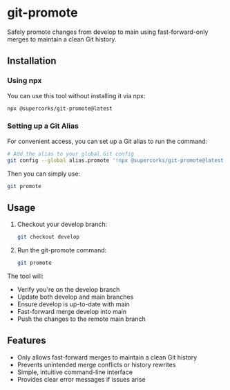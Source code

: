 # git-promote

Safely promote changes from develop to main using fast-forward-only merges to maintain a clean Git history.

## Installation

### Using npx

You can use this tool without installing it via npx:

```bash
npx @supercorks/git-promote@latest
```

### Setting up a Git Alias

For convenient access, you can set up a Git alias to run the command:

```bash
# Add the alias to your global Git config
git config --global alias.promote '!npx @supercorks/git-promote@latest'
```

Then you can simply use:

```bash
git promote
```

## Usage

1. Checkout your develop branch:
   ```bash
   git checkout develop
   ```

2. Run the git-promote command:
   ```bash
   git promote
   ```

The tool will:

- Verify you're on the develop branch
- Update both develop and main branches
- Ensure develop is up-to-date with main
- Fast-forward merge develop into main
- Push the changes to the remote main branch

## Features

- Only allows fast-forward merges to maintain a clean Git history
- Prevents unintended merge conflicts or history rewrites
- Simple, intuitive command-line interface
- Provides clear error messages if issues arise
